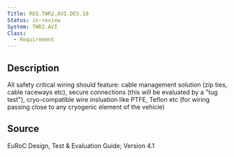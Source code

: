 ```yaml
---
Title: REQ.TWR2.AVI.DES.10
Status: in-review
System: TWR2.AVI
Class:
  - Requirement
---
```


## Description

All safety critical wiring should feature: cable management solution (zip ties, cable raceways etc), secure connections (this will be evaluated by a "tug test"), cryo-compatible wire insluation like PTFE, Teflon etc (for wiring passing close to any cryogenic element of the vehicle)

## Source

EuRoC Design, Test & Evaluation Guide; Version 4.1